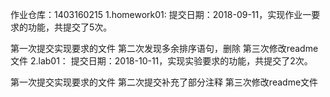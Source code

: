 作业仓库：1403160215
1.homework01: 提交日期：2018-09-11，实现作业一要求的功能，共提交了5次。<br>

第一次提交实现要求的文件
第二次发现多余排序语句，删除
第三次修改readme文件
2.lab01： 提交日期：2018-10-11，实现实验要求的功能，共提交了2次。<br>

第一次提交实现要求的文件
第二次提交补充了部分注释
第三次修改readme文件
